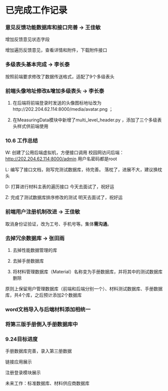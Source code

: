 # 已完成工作记录

### 意见反馈功能数据库和接口完善 -> 王佳敏

增加反馈意见状态字段

增加遍历反馈意见，查看详情和附件，下载附件接口

### 多级表头基本完成 -> 李长泰

按照前端要求修改了数据传送格式，适配了9个多级表头

### 前端头像地址修改&增加多级表头 -> 李长泰
1. 在后端将前端登录时发送的头像图标地址改为http://202.204.62.114:8000/media/avatar.png ；

2. 在MeasuringData模块中新增了multi_level_header.py ，添加了三个多级表头样式供前端使用

### 10.6 工作总结
W: 创建了公用后端虚拟机，方便接口调用
校园网访问后端：http://202.204.62.114:8000/admin
用户名密码都是root

L: 编写了接口文档，刚写完测试数据库，待完善。
落枕了，进展不大，建议换枕头

D: 打算进行材料主表的遍历接口 
今天去面试了，祝好运

Z: 完成了测试数据库排序修改的测试
明天去面试了，祝好运


### 前端用户注册机制改进 -> 王佳敏

取消身份证验证，改为工号、手机号等。集体**需沟通**。



### 去掉冗余数据库 -> 张田雨

1. 去掉性能数据管理的库

1. 去掉手册数据库

1. 将材料管理数据库（Material）名称变为手册数据库，并将其中的测试数据库删除

原则上保留用户管理数据库（前端和后端分别一个）、材料测试数据库、手册数据库，共4个库，之后预计添加2个数据库



### word文档导入与后端材料添加相统一

### 将第三版手册倒入手册数据库中


### 9.24目标进度

手册数据库完善，录入第三册数据

链接应用展示

注册登录模块展示

未来工作：标准数据库、材料供应商数据库